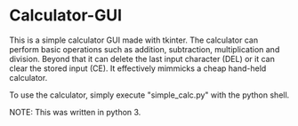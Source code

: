 # Calculator-GUI
This is a simple calculator GUI made with tkinter. The calculator can perform basic operations such as addition, subtraction, multiplication and division. Beyond that it can delete the last input character (DEL) or it can clear the stored input (CE). It effectively mimmicks a cheap hand-held calculator.  

To use the calculator, simply execute "simple_calc.py" with the python shell. 

NOTE: This was written in python 3.
